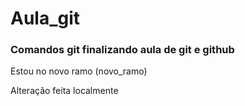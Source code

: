 # Aula_git
### Comandos git finalizando aula de git e github

Estou no novo ramo (novo_ramo)

Alteração feita localmente